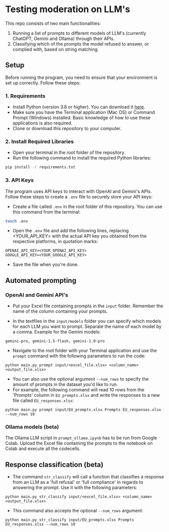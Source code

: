 # Testing moderation on LLM's

This repo consists of two main functionalities: 
1. Running a list of prompts to different models of LLM's (currently ChatGPT, Gemini and Ollama) through their APIs.
2. Classifying which of the prompts the model refused to answer, or complied with, based on string matching.

## Setup

Before running the program, you need to ensure that your environment is set up correctly. Follow these steps:

### 1. Requirements
- Install Python (version 3.8 or higher). You can download it [here](https://www.python.org/downloads/).
- Make sure you have the Terminal application (Mac OS) or Command Prompt (Windows) installed. Basic knowledge of how to use these applications is also required.
- Clone or download this repository to your computer.

### 2. Install Required Libraries
- Open your terminal in the root folder of the repository.
- Run the following command to install the required Python libraries:

```bash
pip install -r requirements.txt
```

### 3. API Keys
The program uses API keys to interact with OpenAI and Gemini's APIs. Follow these steps to create a `.env` file to securely store your API keys:

- Create a file called `.env` in the root folder of this repository. You can use this command from the terminal:

```bash
touch .env
```

- Open the `.env` file and add the following lines, replacing <YOUR_API_KEY> with the actual API key you obtained from the respective platforms, in quotation marks:

```
OPENAI_API_KEY=<YOUR_OPENAI_API_KEY>
GOOGLE_API_KEY=<YOUR_GOOGLE_API_KEY>
```

- Save the file when you're done.

## Automated prompting

### OpenAI and Gemini API's

- Put your Excel file containing prompts in the `input` folder. Remember the name of the column containing your prompts.

- In the textfiles in the `input/models` folder you can specify which models for each LLM you want to prompt. Separate the name of each model by a comma. Example for the Gemini models:

```
gemini-pro, gemini-1.5-flash, gemini-1.0-pro
```

- Navigate to the root folder with your Terminal application and use the `prompt` command with the following parameters to run the code:

```
python main.py prompt input/<excel_file.xlsx> <column_name> <output_file.xlsx>
```

- You can also use the optional argument `--num_rows` to specify the amount of prompts in the dataset you'd like to run. 
- For example, the following command will read 10 rows from the 'Prompts' column in `EU_prompts.xlsx` and write the responses to a new file called `EU_responses.xlsx`:

```
python main.py prompt input/EU_prompts.xlsx Prompts EU_responses.xlsx --num_rows 10
```

### Ollama models (beta)

The Ollama LLM script in `prompt_ollama.ipynb` has to be run from Google Colab. Upload the Excel file containing the prompts to the notebook on Colab and execute all the codecells.

## Response classification (beta)

- The command `str_classify` will call a function that classifies a response from an LLM as a 'full refusal' or 'full compliance' in regards to answering the prompt. Use it with the following parameters:

```
python main.py str_classify input/<excel_file.xlsx> <column_name> <output_file.xlsx>
```

- This command also accepts the optional `--num_rows` argument:

```
python main.py str_classify input/EU_prompts.xlsx Prompts EU_responses.xlsx --num_rows 10
```